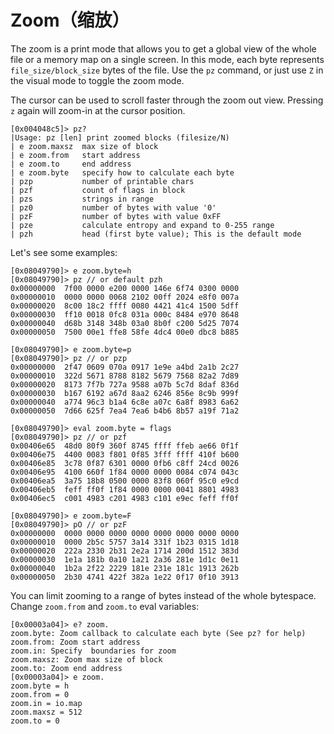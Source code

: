 # Zoom（缩放）

The zoom is a print mode that allows you to get a global view of the whole file or a memory map on a single screen. In this mode, each byte represents `file_size/block_size` bytes of the file. Use the `pz` command, or just use `Z` in the visual mode to toggle the zoom mode.

The cursor can be used to scroll faster through the zoom out view. Pressing `z` again will zoom-in at the cursor position.

```text
[0x004048c5]> pz?
|Usage: pz [len] print zoomed blocks (filesize/N)
| e zoom.maxsz  max size of block
| e zoom.from   start address
| e zoom.to     end address
| e zoom.byte   specify how to calculate each byte
| pzp           number of printable chars
| pzf           count of flags in block
| pzs           strings in range
| pz0           number of bytes with value '0'
| pzF           number of bytes with value 0xFF
| pze           calculate entropy and expand to 0-255 range
| pzh           head (first byte value); This is the default mode
```

Let's see some examples:

```text
[0x08049790]> e zoom.byte=h
[0x08049790]> pz // or default pzh
0x00000000  7f00 0000 e200 0000 146e 6f74 0300 0000
0x00000010  0000 0000 0068 2102 00ff 2024 e8f0 007a
0x00000020  8c00 18c2 ffff 0080 4421 41c4 1500 5dff
0x00000030  ff10 0018 0fc8 031a 000c 8484 e970 8648
0x00000040  d68b 3148 348b 03a0 8b0f c200 5d25 7074
0x00000050  7500 00e1 ffe8 58fe 4dc4 00e0 dbc8 b885
```

```text
[0x08049790]> e zoom.byte=p
[0x08049790]> pz // or pzp
0x00000000  2f47 0609 070a 0917 1e9e a4bd 2a1b 2c27
0x00000010  322d 5671 8788 8182 5679 7568 82a2 7d89
0x00000020  8173 7f7b 727a 9588 a07b 5c7d 8daf 836d
0x00000030  b167 6192 a67d 8aa2 6246 856e 8c9b 999f
0x00000040  a774 96c3 b1a4 6c8e a07c 6a8f 8983 6a62
0x00000050  7d66 625f 7ea4 7ea6 b4b6 8b57 a19f 71a2
```

```text
[0x08049790]> eval zoom.byte = flags
[0x08049790]> pz // or pzf
0x00406e65  48d0 80f9 360f 8745 ffff ffeb ae66 0f1f
0x00406e75  4400 0083 f801 0f85 3fff ffff 410f b600
0x00406e85  3c78 0f87 6301 0000 0fb6 c8ff 24cd 0026
0x00406e95  4100 660f 1f84 0000 0000 0084 c074 043c
0x00406ea5  3a75 18b8 0500 0000 83f8 060f 95c0 e9cd
0x00406eb5  feff ff0f 1f84 0000 0000 0041 8801 4983
0x00406ec5  c001 4983 c201 4983 c101 e9ec feff ff0f
```

```text
[0x08049790]> e zoom.byte=F
[0x08049790]> pO // or pzF
0x00000000  0000 0000 0000 0000 0000 0000 0000 0000
0x00000010  0000 2b5c 5757 3a14 331f 1b23 0315 1d18
0x00000020  222a 2330 2b31 2e2a 1714 200d 1512 383d
0x00000030  1e1a 181b 0a10 1a21 2a36 281e 1d1c 0e11
0x00000040  1b2a 2f22 2229 181e 231e 181c 1913 262b
0x00000050  2b30 4741 422f 382a 1e22 0f17 0f10 3913
```

You can limit zooming to a range of bytes instead of the whole bytespace. Change `zoom.from` and `zoom.to` eval variables:

```text
[0x00003a04]> e? zoom.
zoom.byte: Zoom callback to calculate each byte (See pz? for help)
zoom.from: Zoom start address
zoom.in: Specify  boundaries for zoom
zoom.maxsz: Zoom max size of block
zoom.to: Zoom end address
[0x00003a04]> e zoom.
zoom.byte = h
zoom.from = 0
zoom.in = io.map
zoom.maxsz = 512
zoom.to = 0
```

